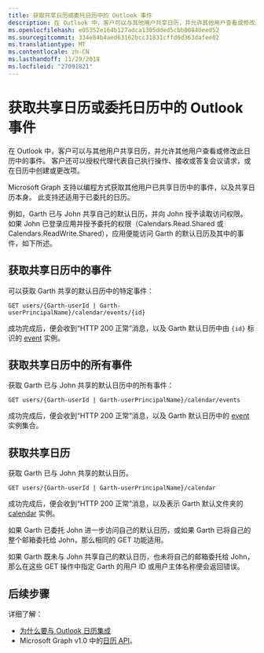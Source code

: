 ```yaml
---
title: 获取共享日历或委托日历中的 Outlook 事件
description: 在 Outlook 中，客户可以与其他用户共享日历，并允许其他用户查看或修改此日历中的事件。 客户还可以授权代理代表自己执行操作、接收或答复会议请求，或在日历中创建或更改项。
ms.openlocfilehash: e05352e164b127adca1305dded5cbb00840eed52
ms.sourcegitcommit: 334e84b4aed63162bcc31831cffd6d363dafee02
ms.translationtype: MT
ms.contentlocale: zh-CN
ms.lasthandoff: 11/29/2018
ms.locfileid: "27091821"
---
```

# <a name="get-outlook-events-in-a-shared-or-delegated-calendar"></a>获取共享日历或委托日历中的 Outlook 事件

在 Outlook 中，客户可以与其他用户共享日历，并允许其他用户查看或修改此日历中的事件。 客户还可以授权代理代表自己执行操作、接收或答复会议请求，或在日历中创建或更改项。

Microsoft Graph 支持以编程方式获取其他用户已共享日历中的事件，以及共享日历本身。 此支持还适用于已委托的日历。

例如，Garth 已与 John 共享自己的默认日历，并向 John 授予读取访问权限。 如果 John 已登录应用并授予委托的权限（Calendars.Read.Shared 或 Calendars.ReadWrite.Shared），应用便能访问 Garth 的默认日历及其中的事件，如下所述。

## <a name="get-an-event-in-the-shared-calendar"></a>获取共享日历中的事件

可以获取 Garth 共享的默认日历中的特定事件：

<!-- { "blockType": "ignored" } -->
```http
GET users/{Garth-userId | Garth-userPrincipalName}/calendar/events/{id}
```

成功完成后，便会收到“HTTP 200 正常”消息，以及 Garth 默认日历中由 `{id}` 标识的 [event](/graph/api/resources/event?view=graph-rest-1.0) 实例。

## <a name="get-all-the-events-in-the-shared-calendar"></a>获取共享日历中的所有事件

获取 Garth 已与 John 共享的默认日历中的所有事件：

<!-- { "blockType": "ignored" } -->
```http
GET users/{Garth-userId | Garth-userPrincipalName}/calendar/events
```

成功完成后，便会收到“HTTP 200 正常”消息，以及 Garth 默认日历中的 [event](/graph/api/resources/event?view=graph-rest-1.0) 实例集合。

## <a name="get-the-shared-calendar"></a>获取共享日历

获取 Garth 已与 John 共享的默认日历。

<!-- { "blockType": "ignored" } -->
```http
GET users/{Garth-userId | Garth-userPrincipalName}/calendar
```

成功完成后，便会收到“HTTP 200 正常”消息，以及表示 Garth 默认文件夹的 [calendar](/graph/api/resources/calendar?view=graph-rest-1.0) 实例。

如果 Garth 已委托 John 进一步访问自己的默认日历，或如果 Garth 已将自己的整个邮箱委托给 John，那么相同的 GET 功能适用。

如果 Garth 既未与 John 共享自己的默认日历，也未将自己的邮箱委托给 John，那么在这些 GET 操作中指定 Garth 的用户 ID 或用户主体名称便会返回错误。 


## <a name="next-steps"></a>后续步骤

详细了解：

- [为什么要与 Outlook 日历集成](outlook-calendar-concept-overview.md)
- Microsoft Graph v1.0 中的[日历 API](/graph/api/resources/calendar?view=graph-rest-1.0)。